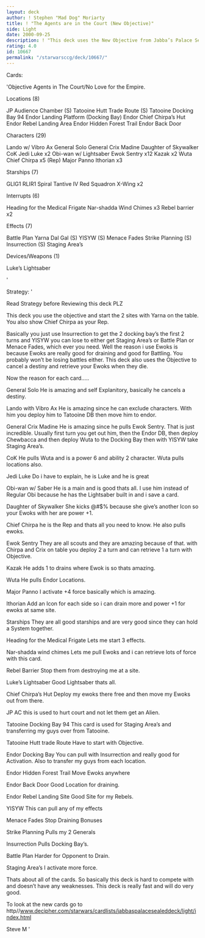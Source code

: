 ```yaml
---
layout: deck
author: ! Stephen "Mad Dog" Moriarty
title: ! "The Agents are in the Court (New Objective)"
side: Light
date: 2000-09-25
description: ! "This deck uses the New Objective from Jabba’s Palace Sealed deck.  This deck uses the objective to retrieve the Non-Unique Aliens and cancel destiny while draining on Endor."
rating: 4.0
id: 10667
permalink: "/starwarsccg/deck/10667/"
---
```

Cards: 

'Objective Agents in The Court/No Love for the Empire.

Locations (8)

JP Audience Chamber (S)
Tatooine Hutt Trade Route (S)
Tatooine Docking Bay 94
Endor Landing Platform (Docking Bay)
Endor Chief Chirpa’s Hut
Endor Rebel Landing Area
Endor Hidden Forest Trail
Endor Back Door

Characters (29)

Lando w/ Vibro Ax
General Solo
General Crix Madine
Daughter of Skywalker
CoK
Jedi Luke x2
Obi-wan w/ Lightsaber
Ewok Sentry x12
Kazak x2
Wuta
Chief Chirpa x5 (Rep)
Major Panno
Ithorian x3

Starships (7)

GLIG1
RLIR1
Spiral
Tantive IV
Red Squadron X-Wing x2

Interrupts (6)

Heading for the Medical Frigate
Nar-shadda Wind Chimes x3
Rebel barrier x2

Effects (7)

Battle Plan
Yarna Dal Gal (S)
YISYW (S)
Menace Fades
Strike Planning (S)
Insurrection (S)
Staging Area’s

Devices/Weapons (1)

Luke’s Lightsaber

'

Strategy: '

Read Strategy before Reviewing this deck PLZ


This deck you use the objective and start the 2 sites with Yarna on the table.	You also show Chief Chirpa as your Rep.

Basically you just use Insurrection to get the 2 docking bay’s the first 2 turns and YISYW you can lose to either get Staging Area’s or Battle Plan or Menace Fades, which ever you need.  Well the reason i use Ewoks is because Ewoks are really good for draining and good for Battling.  You probably won’t be losing battles either.  This deck also uses the Objective to cancel a destiny and retrieve your Ewoks when they die.

Now the reason for each card.....

General Solo  He is amazing and self Explanitory, basically he cancels a destiny.

Lando with Vibro Ax  He is amazing since he can exclude characters.  With him you deploy him to Tatooine DB then move him to endor.

General Crix Madine  He is amazing since he pulls Ewok Sentry.  That is just incredible.  Usually first turn you get out him, then the Endor DB, then deploy Chewbacca and then deploy Wuta to the Docking Bay then with YISYW take Staging Area’s.

CoK  He pulls Wuta and is a power 6 and ability 2 character.  Wuta pulls locations also.

Jedi Luke  Do i have to explain, he is Luke and he is great

Obi-wan w/ Saber  He is a main and is good thats all.	I use him instead of Regular Obi because he has the Lightsaber built in and i save a card.

Daughter of Skywalker	She kicks @#$% because she give’s another Icon so your Ewoks with her are power +1.

Chief Chirpa  he is the Rep and thats all you need to know.  He also pulls ewoks.

Ewok Sentry  They are all scouts and they are amazing because of that.  with Chirpa and Crix on table you deploy 2 a turn and can retrieve 1 a turn with Objective.

Kazak	He adds 1 to drains where Ewok is so thats amazing.

Wuta  He pulls Endor Locations.

Major Panno  I activate +4 force basically which is amazing.

Ithorian  Add an Icon for each side so i can drain more and power +1 for ewoks at same site.

Starships  They are all good starships and are very good since they can hold a System together.

Heading for the Medical Frigate  Lets me start 3 effects.

Nar-shadda wind chimes  Lets me pull Ewoks and i can retrieve lots of force with this card.

Rebel Barrier	Stop them from destroying me at a site.

Luke’s Lightsaber  Good Lightsaber thats all.

Chief Chirpa’s Hut  Deploy my ewoks there free and then move my Ewoks out from there.

JP AC  this is used to hurt court and not let them get an Alien.

Tatooine Docking Bay 94  This card is used for Staging Area’s and transferring my guys over from Tatooine.

Tatooine Hutt trade Route  Have to start with Objective.

Endor Docking Bay  You can pull with Insurrection and really good for Activation. Also to transfer my guys from each location.

Endor Hidden Forest Trail  Move Ewoks anywhere

Endor Back Door  Good Location for draining.

Endor Rebel Landing Site  Good Site for my Rebels.

YISYW	This can pull any of my effects

Menace Fades  Stop Draining Bonuses

Strike Planning  Pulls my 2 Generals

Insurrection  Pulls Docking Bay’s.

Battle Plan  Harder for Opponent to Drain.

Staging Area’s  I activate more force.

Thats about all of the cards.  So basically this deck is hard to compete with and doesn’t have any weaknesses.  This deck is really fast and will do very good.

To look at the new cards go to http//www.decipher.com/starwars/cardlists/jabbaspalacesealeddeck/light/index.html

Steve M
'
